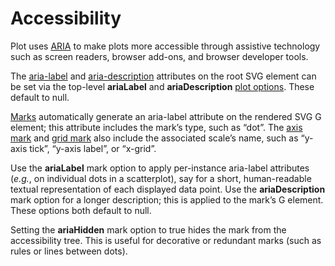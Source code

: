 # Accessibility

Plot uses [ARIA](https://developer.mozilla.org/en-US/docs/Web/Accessibility/ARIA) to make plots more accessible through assistive technology such as screen readers, browser add-ons, and browser developer tools.

The [aria-label](https://developer.mozilla.org/en-US/docs/Web/Accessibility/ARIA/Attributes/aria-label) and [aria-description](https://developer.mozilla.org/en-US/docs/Web/Accessibility/ARIA/Attributes/aria-description) attributes on the root SVG element can be set via the top-level **ariaLabel** and **ariaDescription** [plot options](./plots.md). These default to null.

[Marks](./marks.md) automatically generate an aria-label attribute on the rendered SVG G element; this attribute includes the mark’s type, such as “dot”. The [axis mark](../marks/axis.md) and [grid mark](../marks/grid.md) also include the associated scale’s name, such as “y-axis tick”, “y-axis label”, or “x-grid”.

Use the **ariaLabel** mark option to apply per-instance aria-label attributes (*e.g.*, on individual dots in a scatterplot), say for a short, human-readable textual representation of each displayed data point. Use the **ariaDescription** mark option for a longer description; this is applied to the mark’s G element. These options both default to null.

Setting the **ariaHidden** mark option to true hides the mark from the accessibility tree. This is useful for decorative or redundant marks (such as rules or lines between dots).
